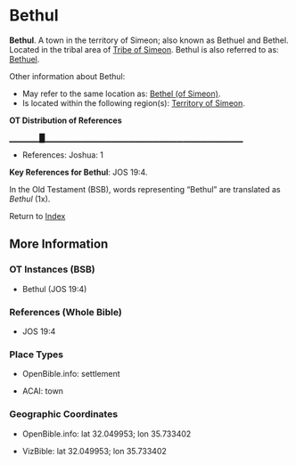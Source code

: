 # Bethul
**Bethul**. 
A town in the territory of Simeon; also known as Bethuel and Bethel. 
Located in the tribal area of [Tribe of Simeon](../../../groups/md/acai/Simeon.md). 
Bethul is also referred to as: 
[Bethuel](Bethuel.md). 




Other information about Bethul:


* May refer to the same location as: 
[Bethel (of Simeon)](Bethel.2.md). 
* Is located within the following region(s): 
[Territory of Simeon](TerritoryOfSimeon.md). 


**OT Distribution of References**

▁▁▁▁▁█▁▁▁▁▁▁▁▁▁▁▁▁▁▁▁▁▁▁▁▁▁▁▁▁▁▁▁▁▁▁▁▁▁
* References: Joshua: 1



**Key References for Bethul**: 
JOS 19:4. 


In the Old Testament (BSB), words representing “Bethul” are translated as 
*Bethul* (1x). 




Return to [Index](00-Index.md)

## More Information

### OT Instances (BSB)

* Bethul (JOS 19:4)



### References (Whole Bible)

* JOS 19:4


### Place Types

* OpenBible.info: settlement

* ACAI: town



### Geographic Coordinates

* OpenBible.info: lat 32.049953; lon 35.733402

* VizBible: lat 32.049953; lon 35.733402




